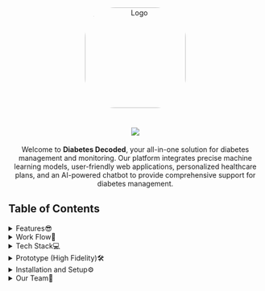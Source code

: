 <div align="center">
  <img src="https://github.com/expenile/Counter-app/assets/129822353/b81df972-1c08-4442-ba97-828b14b0a365" alt="Logo" width="200" height="200" style="border-radius: 30%" />
</div>

<h1 align="center">
    <img src="https://readme-typing-svg.herokuapp.com/?font=Righteous&size=35&color=F7A810&center=true&vCenter=true&width=500&height=70&duration=4000&lines=🕵️‍♂️Diabetes+Decoded🧬💉;" />
</h1>

<div align="center">

Welcome to **Diabetes Decoded**, your all-in-one solution for diabetes management and monitoring. Our platform integrates precise machine learning models, user-friendly web applications, personalized healthcare plans, and an AI-powered chatbot to provide comprehensive support for diabetes management.

</div>

## Table of Contents

<details>
  <summary>Features😎</summary>
  
  - **Diverse Machine Learning Models**: We implement various machine learning algorithms such as Linear Regression, Logistic Regression, and KNN. Through rigorous testing, we've identified Neural Networks to provide the highest accuracy and have integrated them into our core algorithm.
  
  - **User-Friendly Web Application**: Our seamless web interface named "Diabetes Decoded" allows users to sign up, log in, and input their data for diabetes risk assessment.
  
  - **Comprehensive Diabetes Checking**: Users can input their demographic data along with advanced parameters to receive a personalized diabetes risk percentage based on our sophisticated machine learning algorithms.
  
  - **Personalized Healthcare Plans**: Based on the assessed diabetes risk percentage, users receive customized healthcare and exercise plans, along with the latest news on diabetes management and research.
  
  - **AI-Powered Chatbot**: Our chatbot, integrated with generative AI capabilities, enhances user interaction and provides personalized support. It offers advanced Natural Language Understanding (NLU), personalized responses, customized educational content on diabetes management, and adapts to different languages and dialects for global accessibility.
</details>

<details>
  <summary>Work Flow🔄</summary>
  
  ![Workflow](https://github.com/expenile/Counter-app/assets/129822353/3a99f4ff-b763-40ec-8103-430e96898f8b)
</details>

<details>
  <summary>Tech Stack💻</summary>
  
  Check out the technologies we used in Diabetes Decoded:
  
  ### Frontend:
  
  - [![React](https://img.shields.io/badge/React-61DAFB?style=for-the-badge&logo=react&logoColor=white)](https://reactjs.org/)
  - [![Next.js](https://img.shields.io/badge/Next.js-000000?style=for-the-badge&logo=next.js&logoColor=white)](https://nextjs.org/)
  - [![Tailwind CSS](https://img.shields.io/badge/Tailwind_CSS-38B2AC?style=for-the-badge&logo=tailwind-css&logoColor=white)](https://tailwindcss.com/)
  
  ### Backend:
  
  - [![Flask](https://img.shields.io/badge/Flask-000000?style=for-the-badge&logo=flask&logoColor=white)](https://flask.palletsprojects.com/)
  - [![MongoDB](https://img.shields.io/badge/MongoDB-47A248?style=for-the-badge&logo=mongodb&logoColor=white)](https://www.mongodb.com/) 
  
  ### Machine Learning & Data Processing:
  
  - [![TensorFlow](https://img.shields.io/badge/TensorFlow-FF6F00?style=for-the-badge&logo=tensorflow&logoColor=white)](https://www.tensorflow.org/)
  - [![Python](https://img.shields.io/badge/Python-3776AB?style=for-the-badge&logo=python&logoColor=white)](https://www.python.org/)
  
  ### Version Control & Collaboration:
  
  - [![Git](https://img.shields.io/badge/Git-F05032?style=for-the-badge&logo=git&logoColor=white)](https://git-scm.com/) 
  - [![GitHub](https://img.shields.io/badge/GitHub-181717?style=for-the-badge&logo=github&logoColor=white)](https://github.com/) 
  
  ### Design:
  
  - [![Figma](https://img.shields.io/badge/Figma-F24E1E?style=for-the-badge&logo=figma&logoColor=white)](https://www.figma.com/) 
</details>

<details>
  <summary>Prototype (High Fidelity)🛠️</summary>
  
  Check out our high-fidelity prototype [here](https://www.figma.com/proto/avwOgHzM2Q3ICtTHJYOBuE/Diabetes-Decoded?node-id=47-80&starting-point-node-id=15%3A125&scaling=contain).
</details>

<details>
  <summary>Installation and Setup⚙️</summary>
  
  To set up and run Diabetes Decoded on your local machine, follow these steps:
  
  1. **Clone the repository**:
  
      ```bash
      git clone https://github.com/karan-panda/Diabetes-Decoded-gdsc.git
      ``` 
  
  2. **Navigate to the project directory**:
  
      ```bash
      cd Diabetes-Decoded-gdsc
      ``` 
  
  3. **Install the required dependencies**:
    
      ```bash
      npm install
      ```
  
  4. **Run the Application**:
  
      ```bash
      npm run dev
      ```
  
      The application should now be running on localhost with the frontend and backend services operational.
</details>

<details>
  <summary>Our Team💪</summary>
  
  - [Karan Panda](https://github.com/karan-panda/)
  - [Nilesh Pal](https://github.com/expenile/)
  - [Nishant Pandey](https://github.com/Nishant-Pandey-2004/)
</details>
